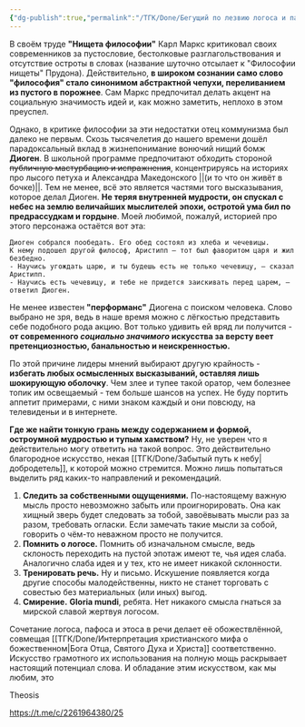 ```yaml
---
{"dg-publish":true,"permalink":"/ТГК/Done/Бегущий по лезвию логоса и пафоса/"}
---
```


В своём труде __"Нищета философии"__ Карл Маркс критиковал своих современников за пустословие, бестолковые разглагольствования и отсутствие остроты в словах (название шуточно отсылает к "Философии нищеты" Прудона). Действительно, **в широком сознании само слово "философия" стало синонимом абстрактной чепухи, переливанием из пустого в порожнее**. Сам Маркс предпочитал делать акцент на социальную значимость идей и, как можно заметить, неплохо в этом преуспел.

Однако, в критике философии за эти недостатки отец коммунизма был далеко не первым. Скозь тысячелетия до нашего времени дошёл парадоксальный вклад в жизнепонимание вонючий нищий бомж **Диоген**. В школьной программе предпочитают обходить стороной ~~публичную мастурбацию и испражнения~~, концентрируясь на историях про лысого петуха и Александра Македонского ||(и то что он живёт в бочке)||. Тем не менее, всё это является частями того высказывания, которое делал Диоген. **Не теряя внутренней мудрости, он спускал с небес на землю величайших мыслителей эпохи, остротой ума бил по предрассудкам и гордыне**. Моей любимой, пожалуй, историей про этого персонажа остаётся вот эта:

```
Диоген собрался пообедать. Его обед состоял из хлеба и чечевицы. К нему подошел другой философ, Аристипп — тот был фаворитом царя и жил безбедно. 
- Научись угождать царю, и ты будешь есть не только чечевицу, — сказал Аристипп.
- Научись есть чечевицу, и тебе не придется заискивать перед царем, — ответил Диоген.
```

Не менее известен __"перформанс"__ Диогена с поиском человека. Слово выбрано не зря, ведь в наше время можно с лёгкостью представить себе подобного рода акцию. Вот только удивить ей вряд ли получится - **от современного *социально значимого* искусства за версту веет претенциозностью, банальностью и неискренностью.**

По этой причине лидеры мнений выбирают другую крайность - **избегать любых осмысленных высказываний, оставляя лишь шокирующую оболочку**. Чем злее и тупее такой оратор, чем болезнее топик им освещаемый - тем больше шансов на успех. Не буду портить аппетит примерами, с ними знаком каждый и они повсюду, на телевиденьи и в интернете.

**Где же найти тонкую грань между содержанием и формой, остроумной мудростью и тупым хамством?** Ну, не уверен что я действительно могу ответить на такой вопрос. Это действительно благородное искусство, некая [[ТГК/Done/Забытый путь к небу\|добродетель]], к которой можно стремится. Можно лишь попытаться выделить ряд каких-то направлений и рекомендаций.

1. **Следить за собственными ощущениями.** По-настоящему важную мысль просто невозможно забыть или проигнорировать. Она как хищный зверь будет следовать за тобой, завоёвывать мысли раз за разом, требовать огласки. Если замечать такие мысли за собой, говорить о чём-то неважном просто не получится.
2. **Помнить о логосе.** Помнить об изначальном смысле, ведь склоность переходить на пустой эпотаж имеют те, чья идея слаба. Аналогично слаба идея и у тех, кто не имеет никакой склонности. 
3. **Тренировать речь.** Ну и письмо. Искушение появляется когда другие способы малодейственны, никто не станет торговать с совестью без материальных (или иных) выгод.
4. **Смирение.** __Gloria mundi__, ребята. Нет никакого смысла гнаться за мирской славой жертвуя логосом. 

Сочетание логоса, пафоса и этоса в речи делает её обожествлённой, совмещая [[ТГК/Done/Интерпретация христианского мифа о божественном\|Бога Отца, Святого Духа и Христа]] соответственно. Искусство грамотного их использования на полную мощь раскрывает настоящий потенциал слова. И обладание этим искусством, как мы любим, это 

Theosis

https://t.me/c/2261964380/25